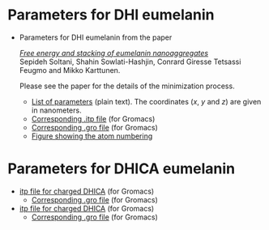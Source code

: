 # Parameters for DHI eumelanin

- Parameters for DHI eumelanin from the paper<P></p>
  [*Free energy and stacking of eumelanin nanoaggregates*](https://doi.org/10.1101/2021.08.31.458381)<br>
  Sepideh Soltani, Shahin Sowlati-Hashjin, Conrard Giresse Tetsassi Feugmo and Mikko Karttunen. <P></p>
  Please see the paper for the details of the minimization process.
  
  - [List of parameters](./dhi-eumelanin-parameters.md) (plain text). The coordinates (*x*, *y* and *z*) are given in nanometers. 
  - [Corresponding .itp file](./DHI-single.itp) (for Gromacs)
  - [Corresponding .gro file](./DHI-single.gro) (for Gromacs)
  - [Figure showing the atom numbering](DHI-single.svg)

# Parameters for DHICA eumelanin

  - [itp file for charged DHICA](./DHICA-charged.itp) (for Gromacs)
     - [Corresponding .gro file](./DHICA-charged.gro) (for Gromacs)
  - [itp file for charged DHICA](./DHICA-uncharged.itp) (for Gromacs)
      - [Corresponding .gro file](./DHICA-uncharged.gro) (for Gromacs)
